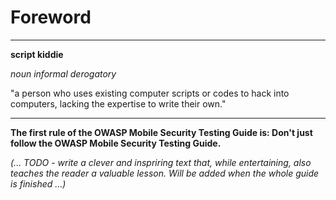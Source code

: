 # Foreword

---
**script kiddie**

*noun informal derogatory*

"a person who uses existing computer scripts or codes to hack into computers, lacking the expertise to write their own."

---

**The first rule of the OWASP Mobile Security Testing Guide is: Don't just follow the OWASP Mobile Security Testing Guide.**

*(... TODO - write a clever and inspriring text that, while entertaining, also teaches the reader a valuable lesson. Will be added when the whole guide is finished ...)*

